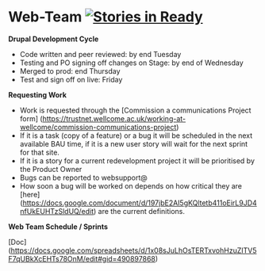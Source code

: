 # Web-Team [![Stories in Ready](https://badge.waffle.io/wellcometrust/Web-Team-Public.svg?label=ready&title=Ready)](http://waffle.io/wellcometrust/Web-Team-Public)

**Drupal Development Cycle**

- Code written and peer reviewed: by end Tuesday 
- Testing and PO signing off changes on Stage: by end of Wednesday
- Merged to prod: end Thursday 
- Test and sign off on live: Friday

**Requesting Work**

- Work is requested through the [Commission a communications Project form] (https://trustnet.wellcome.ac.uk/working-at-wellcome/commission-communications-project)
- If it is a task (copy of a feature) or a bug it will be scheduled in the next available BAU time, if it is a new user story will wait for the next sprint for that site. 
- If it is a story for a current redevelopment project it will be prioritised by the Product Owner
- Bugs can be reported to websupport@
- How soon a bug will be worked on depends on how critical they are [here] (https://docs.google.com/document/d/197jbE2AI5gKQltetb411oEirL9JD4nfUkEUHTzSldUQ/edit) are the current definitions. 

**Web Team Schedule / Sprints**

[Doc] (https://docs.google.com/spreadsheets/d/1x08sJuLhOsTERTxvohHzuZITV5F7qUBkXcEHTs78OnM/edit#gid=490897868)

